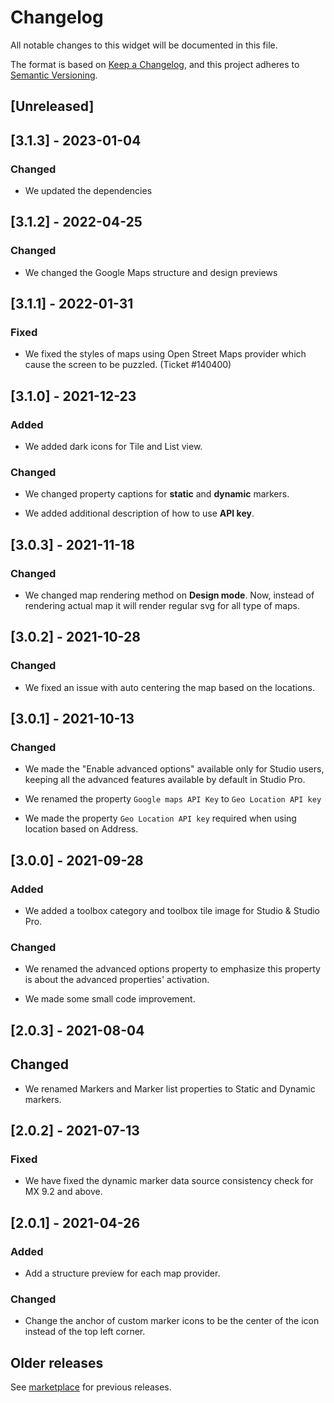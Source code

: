 # Changelog

All notable changes to this widget will be documented in this file.

The format is based on [Keep a Changelog](https://keepachangelog.com/en/1.0.0/), and this project adheres to [Semantic Versioning](https://semver.org/spec/v2.0.0.html).

## [Unreleased]

## [3.1.3] - 2023-01-04

### Changed

-   We updated the dependencies

## [3.1.2] - 2022-04-25

### Changed

-   We changed the Google Maps structure and design previews

## [3.1.1] - 2022-01-31

### Fixed

-   We fixed the styles of maps using Open Street Maps provider which cause the screen to be puzzled. (Ticket #140400)

## [3.1.0] - 2021-12-23

### Added

-   We added dark icons for Tile and List view.

### Changed

-   We changed property captions for **static** and **dynamic** markers.

-   We added additional description of how to use **API key**.

## [3.0.3] - 2021-11-18

### Changed

-   We changed map rendering method on **Design mode**. Now, instead of rendering actual map it will render regular svg for all type of maps.

## [3.0.2] - 2021-10-28

### Changed

-   We fixed an issue with auto centering the map based on the locations.

## [3.0.1] - 2021-10-13

### Changed

-   We made the "Enable advanced options" available only for Studio users, keeping all the advanced features available by default in Studio Pro.

-   We renamed the property `Google maps API Key` to `Geo Location API key`

-   We made the property `Geo Location API key` required when using location based on Address.

## [3.0.0] - 2021-09-28

### Added

-   We added a toolbox category and toolbox tile image for Studio & Studio Pro.

### Changed

-   We renamed the advanced options property to emphasize this property is about the advanced properties' activation.

-   We made some small code improvement.

## [2.0.3] - 2021-08-04

## Changed

-   We renamed Markers and Marker list properties to Static and Dynamic markers.

## [2.0.2] - 2021-07-13

### Fixed

-   We have fixed the dynamic marker data source consistency check for MX 9.2 and above.

## [2.0.1] - 2021-04-26

### Added

-   Add a structure preview for each map provider.

### Changed

-   Change the anchor of custom marker icons to be the center of the icon instead of the top left corner.

## Older releases

See [marketplace](https://marketplace.mendix.com/link/component/108261) for previous releases.
